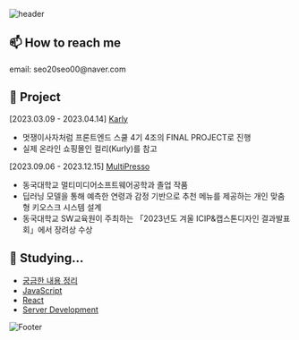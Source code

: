 ![header](https://capsule-render.vercel.app/api?type=waving&color=F95700&height=160&section=header&text=이왕%20시작하면%20대충하지않는,%20서미영입니다.&fontSize=30&animation=fadeIn&fontAlignY=32&descAlignY=51&descAlign=70&fontColor=ffffff)
<h2>📫 How to reach me</h2>
email: seo20seo00@naver.com


<h2>📂 Project</h2>

[2023.03.09 - 2023.04.14] [Karly](https://github.com/LikeLion-FE-React-Project04/project-repo)<br/>
- 멋쟁이사자처럼 프론트엔드 스쿨 4기 4조의 FINAL PROJECT로 진행<br/>
- 실제 온라인 쇼핑몰인 컬리(Kurly)를 참고<br/>

[2023.09.06 - 2023.12.15] [MultiPresso](https://github.com/SeoMiYoung/MultiPresso)<br/>
- 동국대학교 멀티미디어소프트웨어공학과 졸업 작품<br/>
- 딥러닝 모델을 통해 예측한 연령과 감정 기반으로 추천 메뉴를 제공하는 개인 맞춤형 키오스크 시스템 설계<br/>
- 동국대학교 SW교육원이 주최하는 「2023년도 겨울 ICIP&캡스톤디자인 결과발표회」에서 장려상 수상

<h2>🤔 Studying...</h2>

- [궁금한 내용 정리](https://github.com/SeoMiYoung/Learning)
- [JavaScript](https://github.com/SeoMiYoung/javascript-basic)
- [React](https://github.com/SeoMiYoung/react-basic)
- [Server Development](https://github.com/SeoMiYoung/study-server-development)

<!-- ![Footer](https://capsule-render.vercel.app/api?type=waving&color=auto&height=100&section=footer) -->
![Footer](https://capsule-render.vercel.app/api?type=waving&color=F95700&height=150&section=footer)
